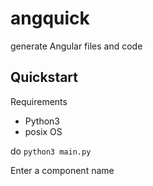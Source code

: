 # angquick
generate Angular files and code

## Quickstart

Requirements 
- Python3
- posix OS

do `python3 main.py`

Enter a component name
